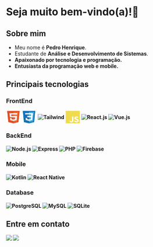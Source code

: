 # Seja muito bem-vindo(a)!👋

<div>
  <h2>Sobre mim</h2>
  <ul>
    <li>Meu nome é <b>Pedro Henrique</b>.</li>
  	<li>Estudante de <b>Análise e Desenvolvimento de Sistemas</b>.</li>
  	<li><b>Apaixonado por <b>tecnologia e programação</b>.</li>
  	<li><b>Entusiasta da programação web e mobile.</b></li>
  </ul>
</div>

<div>
    <h2>Principais tecnologias</h2>
    <h3>FrontEnd</h3>
    <img align="center" alt="HTML" height="35" width="40" src="https://raw.githubusercontent.com/devicons/devicon/master/icons/html5/html5-original.svg" />
    <img align="center" alt="CSS" height="35" width="40" src="https://raw.githubusercontent.com/devicons/devicon/master/icons/css3/css3-original.svg" />
    <img align="center" alt="Tailwind" height="50" width="40" src="https://cdn.jsdelivr.net/gh/devicons/devicon/icons/tailwindcss/tailwindcss-plain.svg" />
    <img align="center" alt="JavaScript" height="35" width="40" src="https://raw.githubusercontent.com/devicons/devicon/master/icons/javascript/javascript-plain.svg" />
    <img align="center" alt="React.js" height="40" width="40" src="https://cdn.jsdelivr.net/gh/devicons/devicon/icons/react/react-original.svg" />
    <img align="center" alt="Vue.js" height="40" width="40" src="https://cdn.jsdelivr.net/gh/devicons/devicon/icons/vuejs/vuejs-original.svg" />
    <br>
    <h3>BackEnd</h3>
    <img align="center" alt="Node.js" height="35" width="40" src="https://cdn.jsdelivr.net/gh/devicons/devicon/icons/nodejs/nodejs-original.svg" />
    <img align="center" alt="Express" height="40" width="40" src="https://cdn.jsdelivr.net/gh/devicons/devicon/icons/express/express-original.svg" />
    <img align="center" alt="PHP" height="40" width="40" src="https://cdn.jsdelivr.net/gh/devicons/devicon/icons/php/php-original.svg" />
    <img align="center" alt="Firebase" height="40" width="40" src="https://cdn.jsdelivr.net/gh/devicons/devicon/icons/firebase/firebase-plain.svg" />
    <br>
    <h3>Mobile</h3>
    <img align="center" alt="Kotlin" height="30" width="30" src="https://cdn.jsdelivr.net/gh/devicons/devicon/icons/kotlin/kotlin-original.svg" />
    <img align="center" alt="React Native" height="40" width="40" src="https://cdn.jsdelivr.net/gh/devicons/devicon/icons/react/react-original.svg" />
    <br>
    <h3>Database</h3>
    <img align="center" alt="PostgreSQL" height="35" width="40" src="https://cdn.jsdelivr.net/gh/devicons/devicon/icons/postgresql/postgresql-original.svg" />
    <img align="center" alt="MySQL" height="40" width="40" src="https://cdn.jsdelivr.net/gh/devicons/devicon/icons/mysql/mysql-original.svg" />
    <img align="center" alt="SQLite" height="35" width="35" src="https://cdn.jsdelivr.net/gh/devicons/devicon/icons/sqlite/sqlite-original.svg" />
</div>

<div>
    <h2>Entre em contato</h2>
    <a href = "mailto:pedrohenriquemiquelimdasilva@gmail.com"><img src="https://img.shields.io/badge/-Gmail-%23333?style=for-the-badge&logo=gmail&logoColor=white" target="_blank"></a>
    <a href="https://www.linkedin.com/in/pedro-mequelim/" target="_blank"><img src="https://img.shields.io/badge/-LinkedIn-%230077B5?style=for-the-badge&logo=linkedin&logoColor=white" target="_blank"></a>
</div>
